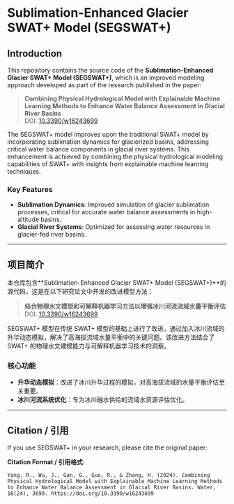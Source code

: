 # Sublimation-Enhanced Glacier SWAT+ Model (SEGSWAT+)

## Introduction
This repository contains the source code of the **Sublimation-Enhanced Glacier SWAT+ Model (SEGSWAT+)**, which is an improved modeling approach developed as part of the research published in the paper:

> **Combining Physical Hydrological Model with Explainable Machine Learning Methods to Enhance Water Balance Assessment in Glacial River Basins**  
> DOI: [10.3390/w16243699](https://doi.org/10.3390/w16243699)

The SEGSWAT+ model improves upon the traditional SWAT+ model by incorporating sublimation dynamics for glacierized basins, addressing critical water balance components in glacial river systems. This enhancement is achieved by combining the physical hydrological modeling capabilities of SWAT+ with insights from explainable machine learning techniques.

### Key Features
- **Sublimation Dynamics**: Improved simulation of glacier sublimation processes, critical for accurate water balance assessments in high-altitude basins.
- **Glacial River Systems**: Optimized for assessing water resources in glacier-fed river basins.
---

## 项目简介
本仓库包含**Sublimation-Enhanced Glacier SWAT+ Model (SEGSWAT+)**的源代码，这是在以下研究论文中开发的改进模型方法：

> **结合物理水文模型和可解释机器学习方法以增强冰川河流流域水量平衡评估**  
> DOI: [10.3390/w16243699](https://doi.org/10.3390/w16243699)

SEGSWAT+ 模型在传统 SWAT+ 模型的基础上进行了改进，通过加入冰川流域的升华动态模拟，解决了高海拔流域水量平衡中的关键问题。该改进方法结合了 SWAT+ 的物理水文建模能力与可解释机器学习技术的洞察。

### 核心功能
- **升华动态模拟**：改进了冰川升华过程的模拟，对高海拔流域的水量平衡评估至关重要。
- **冰川河流系统优化**：专为冰川融水供给的流域水资源评估优化。
---
## Citation / 引用

If you use SEGSWAT+ in your research, please cite the original paper:

**Citation Format / 引用格式**:
```
Yang, R., Wu, J., Gan, G., Guo, R., & Zhang, H. (2024). Combining Physical Hydrological Model with Explainable Machine Learning Methods to Enhance Water Balance Assessment in Glacial River Basins. Water, 16(24), 3699. https://doi.org/10.3390/w16243699
```
